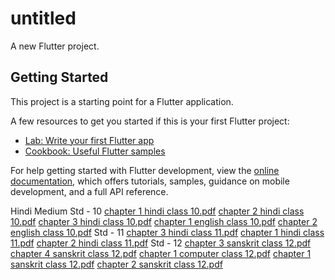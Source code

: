 # untitled

A new Flutter project.

## Getting Started

This project is a starting point for a Flutter application.

A few resources to get you started if this is your first Flutter project:

- [Lab: Write your first Flutter app](https://docs.flutter.dev/get-started/codelab)
- [Cookbook: Useful Flutter samples](https://docs.flutter.dev/cookbook)

For help getting started with Flutter development, view the
[online documentation](https://docs.flutter.dev/), which offers tutorials,
samples, guidance on mobile development, and a full API reference.

Hindi Medium
Std - 10
[chapter 1 hindi class 10.pdf](https://github.com/user-attachments/files/17679989/chapter.1.hindi.class.10.pdf)
[chapter 2 hindi class 10.pdf](https://github.com/user-attachments/files/17679988/chapter.2.hindi.class.10.pdf)
[chapter 3 hindi class 10.pdf](https://github.com/user-attachments/files/17679986/chapter.3.hindi.class.10.pdf)
[chapter 1 english class 10.pdf](https://github.com/user-attachments/files/17679985/chapter.1.english.class.10.pdf)
[chapter 2 english class 10.pdf](https://github.com/user-attachments/files/17679982/chapter.2.english.class.10.pdf)
Std - 11
[chapter 3 hindi class 11.pdf](https://github.com/user-attachments/files/17680004/chapter.3.hindi.class.11.pdf)
[chapter 1 hindi class 11.pdf](https://github.com/user-attachments/files/17680003/chapter.1.hindi.class.11.pdf)
[chapter 2 hindi class 11.pdf](https://github.com/user-attachments/files/17680002/chapter.2.hindi.class.11.pdf)
Std - 12
[chapter 3 sanskrit class 12.pdf](https://github.com/user-attachments/files/17680015/chapter.3.sanskrit.class.12.pdf)
[chapter 4 sanskrit class 12.pdf](https://github.com/user-attachments/files/17680011/chapter.4.sanskrit.class.12.pdf)
[chapter 1 computer class 12.pdf](https://github.com/user-attachments/files/17680010/chapter.1.computer.class.12.pdf)
[chapter 1 sanskrit class 12.pdf](https://github.com/user-attachments/files/17680009/chapter.1.sanskrit.class.12.pdf)
[chapter 2 sanskrit class 12.pdf](https://github.com/user-attachments/files/17680007/chapter.2.sanskrit.class.12.pdf)
